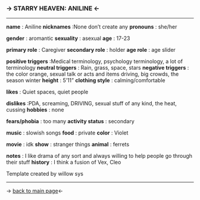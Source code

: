 ### -> STARRY HEAVEN: ANILINE <-
***
**name** : Aniline
**nicknames** :None don’t create any
**pronouns** : she/her

**gender** : aromantic 
**sexuality** : asexual
**age** : 17-23

**primary role** : Caregiver
**secondary role** :  holder
**age role** : age slider

**positive triggers** :Medical terminology, psychology terminology, a lot of terminology 
**neutral triggers** : Rain, grass, space, stars
**negative triggers** : the color orange, sexual talk or acts and items driving, big crowds, the season winter
**height** : 5’11”
**clothing style** : calming/comfortable 

**likes** :   Quiet spaces, quiet people

**dislikes** :PDA, screaming, DRIVING, sexual stuff of any kind, the heat, cussing
**hobbies** : none 

**fears/phobia** : too many 
**activity status** : secondary

**music** : slowish songs
**food** : private
**color** : Violet

**movie** : idk
**show** : stranger things 
**animal** : ferrets

**notes** : I like drama of any sort and always willing to help people go through their stuff
**history** : I think a fusion of Vex, Cleo

Template created by willow sys

***
-> [back to main page](https://rentry.co/daark)<-